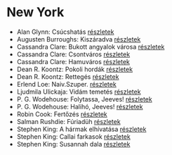 # New York

- Alan Glynn: Csúcshatás [részletek](../_details/Alan%20Glynn.md#id_295)
- Augusten Burroughs: Kiszáradva [részletek](../_details/Augusten%20Burroughs.md#id_968)
- Cassandra Clare: Bukott angyalok városa [részletek](../_details/Cassandra%20Clare.md#id_638)
- Cassandra Clare: Csontváros [részletek](../_details/Cassandra%20Clare.md#id_635)
- Cassandra Clare: Hamuváros [részletek](../_details/Cassandra%20Clare.md#id_636)
- Dean R. Koontz: Pokoli hordák [részletek](../_details/Dean%20R.%20Koontz.md#id_1077)
- Dean R. Koontz: Rettegés [részletek](../_details/Dean%20R.%20Koontz.md#id_1076)
- Erlend Loe: Naiv.Szuper. [részletek](../_details/Erlend%20Loe.md#id_532)
- Ljudmila Ulickaja: Vidám temetés [részletek](../_details/Ljudmila%20Ulickaja.md#id_1288)
- P. G. Wodehouse: Folytassa, Jeeves! [részletek](../_details/P.%20G.%20Wodehouse.md#id_502)
- P. G. Wodehouse: Halihó, Jeeves! [részletek](../_details/P.%20G.%20Wodehouse.md#id_945)
- Robin Cook: Fertőzés [részletek](../_details/Robin%20Cook.md#id_89)
- Salman Rushdie: Fúriadüh [részletek](../_details/Salman%20Rushdie.md#id_1452)
- Stephen King: A hármak elhívatása [részletek](../_details/Stephen%20King.md#id_540)
- Stephen King: Callai farkasok [részletek](../_details/Stephen%20King.md#id_847)
- Stephen King: Susannah dala [részletek](../_details/Stephen%20King.md#id_542)